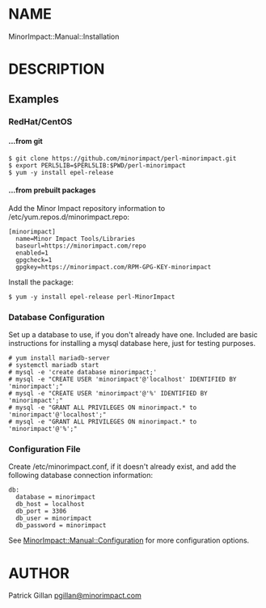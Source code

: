 # NAME

MinorImpact::Manual::Installation

# DESCRIPTION

## Examples

### RedHat/CentOS

#### ...from git

    $ git clone https://github.com/minorimpact/perl-minorimpact.git
    $ export PERL5LIB=$PERL5LIB:$PWD/perl-minorimpact
    $ yum -y install epel-release

#### ...from prebuilt packages

Add the Minor Impact repository information to /etc/yum.repos.d/minorimpact.repo:

    [minorimpact]
      name=Minor Impact Tools/Libraries
      baseurl=https://minorimpact.com/repo
      enabled=1
      gpgcheck=1
      gpgkey=https://minorimpact.com/RPM-GPG-KEY-minorimpact

Install the package:

    $ yum -y install epel-release perl-MinorImpact

### Database Configuration

Set up a database to use, if you don't already have one.  Included are basic instructions for installing a mysql database here, just for testing purposes.

    # yum install mariadb-server
    # systemctl mariadb start
    # mysql -e 'create database minorimpact;'
    # mysql -e "CREATE USER 'minorimpact'@'localhost' IDENTIFIED BY 'minorimpact';"
    # mysql -e "CREATE USER 'minorimpact'@'%' IDENTIFIED BY 'minorimpact';"
    # mysql -e "GRANT ALL PRIVILEGES ON minorimpact.* to 'minorimpact'@'localhost';"
    # mysql -e "GRANT ALL PRIVILEGES ON minorimpact.* to 'minorimpact'@'%';"

### Configuration File

Create /etc/minorimpact.conf, if it doesn't already exist, and add the following database connection information:

    db:
      database = minorimpact
      db_host = localhost
      db_port = 3306
      db_user = minorimpact
      db_password = minorimpact

See [MinorImpact::Manual::Configuration](./|MinorImpact_Manual_Configuration.md) for more configuration options.

# AUTHOR

Patrick Gillan <pgillan@minorimpact.com>
